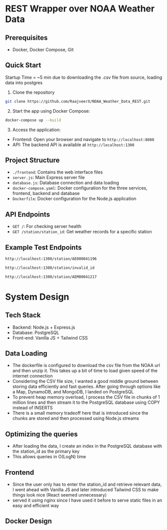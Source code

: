 # REST Wrapper over NOAA Weather Data

## Prerequisites

- Docker, Docker Compose, Git

## Quick Start

Startup Time = ~5 min due to downloading the .csv file from source, loading data into postgres

1. Clone the repository
```bash
git clone https://github.com/RaajveerX/NOAA_Weather_Data_REST.git
```
2. Start the app using Docker Compose:
```bash
docker-compose up --build
```
3. Access the application:
- Frontend: Open your browser and navigate to `http://localhost:8080`
- API: The backend API is available at `http://localhost:1300`

## Project Structure
- `./frontend`: Contains the web interface files
- `server.js`: Main Express server file
- `database.js`: Database connection and data loading
- `docker-compose.yaml`: Docker configuration for the three services, frontend, backend and database
- `Dockerfile`: Docker configuration for the Node.js application

## API Endpoints

- `GET /`: For checking server health
- `GET /station/station_id`: Get weather records for a specific station

## Example Test Endpoints
```bash
http://localhost:1300/station/AE000041196
```
```bash
http://localhost:1300/station/invalid_id
```
```bash
http://localhost:1300/station/AEM00041217
```
# System Design

## Tech Stack
- Backend: Node.js + Express.js
- Database: PostgreSQL
- Front-end: Vanilla JS + Tailwind CSS

## Data Loading
- The dockerfile is configured to download the csv file from the NOAA url and then unzip it. This takes up a bit of time to load given speed of the internet connection
- Considering the CSV file size, I wanted a good middle ground between storing data efficiently and fast queries. After going through options like a Map, DynamoDB, and MongoDB, I landed on PostgreSQL
- To prevent heap memory overload, I process the CSV file in chunks of 1 million lines and then stream it to the PostgreSQL database using COPY instead of INSERTS
- There is a small memory tradeoff here that is introduced since the chunks are stored and then processed using Node.js streams

## Optimizing the queries
- After loading the data, I create an index in the PostgreSQL database with the station_id as the primary key
- This allows queries in O(LogN) time

## Frontend
- Since the user only has to enter the station_id and retrieve relevant data, I went ahead with Vanilla JS and later introduced Tailwind CSS to make things look nice (React seemed unnecessary)
- served it using nginx since I have used it before to serve static files in an easy and efficient way

## Docker Design




